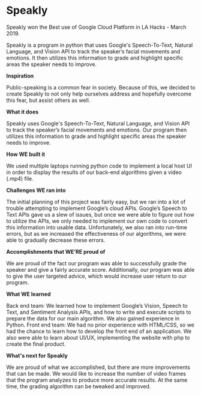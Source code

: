 # Speakly
Speakly won the Best use of Google Cloud Platform in LA Hacks - March 2019.

Speakly is a program in python that uses Google's Speech-To-Text, Natural Language, and Vision API to track the speaker’s facial movements and emotions. It then utilizes this information to grade and highlight specific areas the speaker needs to improve.

**Inspiration**

Public-speaking is a common fear in society. Because of this, we decided to create Speakly to not only help ourselves address and hopefully overcome this fear, but assist others as well.

**What it does**

Speakly uses Google's Speech-To-Text, Natural Language, and Vision API to track the speaker’s facial movements and emotions. Our program then utilizes this information to grade and highlight specific areas the speaker needs to improve.

**How WE built it**

We used multiple laptops running python code to implement a local host UI in order to display the results of our back-end algorithms given a video (.mp4) file.

**Challenges WE ran into**

The initial planning of this project was fairly easy, but we ran into a lot of trouble attempting to implement Google’s cloud APIs. Google’s Speech to Text APIs gave us a slew of issues, but once we were able to figure out how to utilize the APIs, we only needed to implement our own code to convert this information into usable data. Unfortunately, we also ran into run-time errors, but as we increased the effectiveness of our algorithms, we were able to gradually decrease these errors.

**Accomplishments that WE’RE proud of**

We are proud of the fact our program was able to successfully grade the speaker and give a fairly accurate score. Additionally, our program was able to give the user targeted advice, which would increase user return to our program.

**What WE learned**

Back end team: We learned how to implement Google’s Vision, Speech to Text, and Sentiment Analysis APIs, and how to write and execute scripts to prepare the data for our main algorithm. We also gained experience in Python.
Front end team: We had no prior experience with HTML/CSS, so we had the chance to learn how to develop the front end of an application. We also were able to learn about UI/UX, implementing the website with php to create the final product.

**What's next for Speakly**

We are proud of what we accomplished, but there are more improvements that can be made. We would like to increase the number of video frames that the program analyzes to produce more accurate results. At the same time, the grading algorithm can be tweaked and improved.
